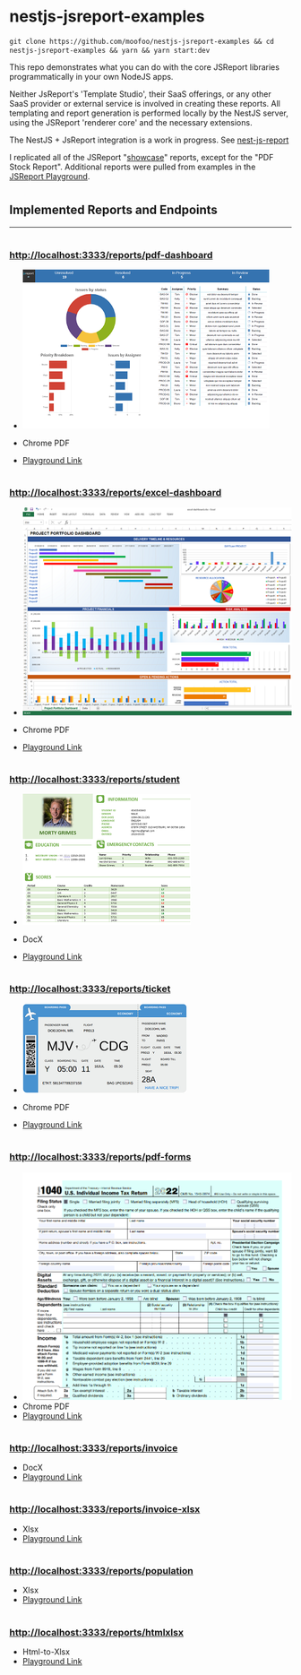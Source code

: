 # nestjs-jsreport-examples

```console
git clone https://github.com/moofoo/nestjs-jsreport-examples && cd nestjs-jsreport-examples && yarn && yarn start:dev
```

This repo demonstrates what you can do with the core JSReport libraries programmatically in your own NodeJS apps.

Neither JsReport's 'Template Studio', their SaaS offerings, or any other SaaS provider or external service is involved in creating these reports. All templating and report generation is performed locally by the NestJS server, using the JSReport 'renderer core' and the necessary extensions.

The NestJS + JsReport integration is a work in progress. See [nest-js-report](https://github.com/moofoo/nest-js-report)

I replicated all of the JSReport "[showcase](https://jsreport.net/showcases/)" reports, except for the "PDF Stock Report". Additional reports were pulled from examples in the [JSReport Playground](https://playground.jsreport.net/).

#

## Implemented Reports and Endpoints

<hr>

#

### [http://localhost:3333/reports/pdf-dashboard](http://localhost:3333/reports/pdf-dashboard)

- ![PDF Dashboard](images/tasks-report.png)

- Chrome PDF
- [Playground Link](https://playground.jsreport.net/w/admin/cBFKE3RY)

#

### [http://localhost:3333/reports/excel-dashboard](http://localhost:3333/reports/excel-dashboard)

- ![Excel Dashboard](images/excel-dashboard.png)

- Chrome PDF
- [Playground Link](https://playground.jsreport.net/w/admin/VvaGnaE)

#

### [http://localhost:3333/reports/student](http://localhost:3333/reports/student)

- ![Students](images/docx-students.png)

- DocX
- [Playground Link](https://playground.jsreport.net/w/admin/d7o0nIWc)

#

### [http://localhost:3333/reports/ticket](http://localhost:3333/reports/ticket)

- ![Ticket](images/e-ticket.png)

- Chrome PDF
- [Playground Link](https://playground.jsreport.net/w/admin/ms2EkdfI)

#

### [http://localhost:3333/reports/pdf-forms](http://localhost:3333/reports/pdf-forms)

- ![Ticket](images/pdf-form.png)
- Chrome PDF
- [Playground Link](https://playground.jsreport.net/w/admin/lbhULCsP)

#

### [http://localhost:3333/reports/invoice](http://localhost:3333/reports/invoice)

- DocX
- [Playground Link](https://playground.jsreport.net/w/admin/yo9J3hvu)

#

### [http://localhost:3333/reports/invoice-xlsx](http://localhost:3333/reports/invoice-xlsx)

- Xlsx
- [Playground Link](https://playground.jsreport.net/w/admin/Lh8Kjc~f)

#

### [http://localhost:3333/reports/population](http://localhost:3333/reports/population)

- Xlsx
- [Playground Link](https://playground.jsreport.net/w/admin/V71OgRWt)

#

### [http://localhost:3333/reports/htmlxlsx](http://localhost:3333/reports/htmlxlsx)

- Html-to-Xlsx
- [Playground Link](https://playground.jsreport.net/w/admin/h45L49Dp)
